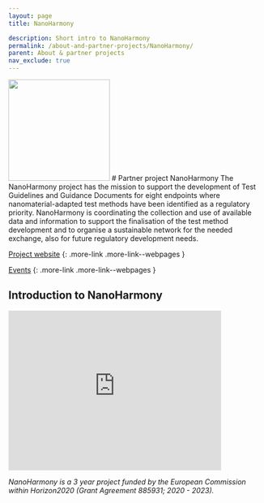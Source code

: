 ```yaml
---
layout: page
title: NanoHarmony

description: Short intro to NanoHarmony
permalink: /about-and-partner-projects/NanoHarmony/
parent: About & partner projects
nav_exclude: true
---
```

<img src="{{ site.baseurl }}/images/logos/nanoharmony.webp" width="200" class="image--right" />
#  Partner project NanoHarmony
The NanoHarmony project has the mission to support the development of Test Guidelines and Guidance Documents for eight endpoints where nanomaterial-adapted test methods have been identified as a regulatory priority.  NanoHarmony is coordinating the collection and use of available data and information to support the finalisation of the test method development and to organise a sustainable network for the needed exchange, also for future regulatory development needs.

[Project website](https://nanoharmony.eu/)
{: .more-link .more-link--webpages }

[Events](https://nanoharmony.eu/events/)
{: .more-link .more-link--webpages }

## Introduction to NanoHarmony
<iframe width="420" height="315" src="https://www.youtube.com/embed/iE1sCYcmm88" frameborder="0" allowfullscreen="allowfullscreen">&nbsp;</iframe>


_NanoHarmony is a 3 year project funded by the European Commission within Horizon2020 (Grant Agreement 885931; 2020 - 2023)._
